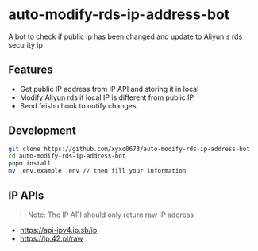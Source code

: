 # auto-modify-rds-ip-address-bot

A bot to check if public ip has been changed and update to Aliyun's rds security ip

## Features

- Get public IP address from IP API and storing it in local
- Modify Aliyun rds if local IP is different from public IP
- Send feishu hook to notify changes

## Development

```bash
git clone https://github.com/xyxc0673/auto-modify-rds-ip-address-bot
cd auto-modify-rds-ip-address-bot
pnpm install
mv .env.example .env // then fill your information
```

## IP APIs

> Note: The IP API should only return raw IP address

- https://api-ipv4.ip.sb/ip
- https://ip.42.pl/raw
